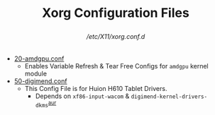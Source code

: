 # <p align=center>Xorg Configuration Files</p>
###### <p align=center>/etc/X11/xorg.conf.d</p> 


- [20-amdgpu.conf](https://github.com/spongeyperson/arch-dotfiles/blob/master/etc/X11/xorg.conf.d/20-amdgpu.conf)
  - Enables Variable Refresh & Tear Free Configs for `amdgpu` kernel module
- [50-digimend.conf](https://github.com/spongeyperson/arch-dotfiles/blob/master/etc/X11/xorg.conf.d/50-digimend.conf)
  - This Config File is for Huion H610 Tablet Drivers.
    - Depends on `xf86-input-wacom` & `digimend-kernel-drivers-dkms`<sup>[aur](https://aur.archlinux.org/packages/digimend-kernel-drivers-dkms/)</sup>
